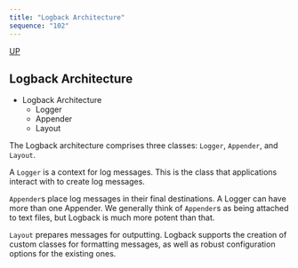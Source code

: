 ```yaml
---
title: "Logback Architecture"
sequence: "102"
---
```


[UP](/java/java-logging-index.html)


## Logback Architecture

- Logback Architecture
    - Logger
    - Appender
    - Layout

The Logback architecture comprises three classes: `Logger`, `Appender`, and `Layout`.

A `Logger` is a context for log messages. This is the class that applications interact with to create log messages.

`Appender`s place log messages in their final destinations.
A Logger can have more than one Appender.
We generally think of `Appender`s as being attached to text files, but Logback is much more potent than that.

`Layout` prepares messages for outputting.
Logback supports the creation of custom classes for formatting messages,
as well as robust configuration options for the existing ones.
